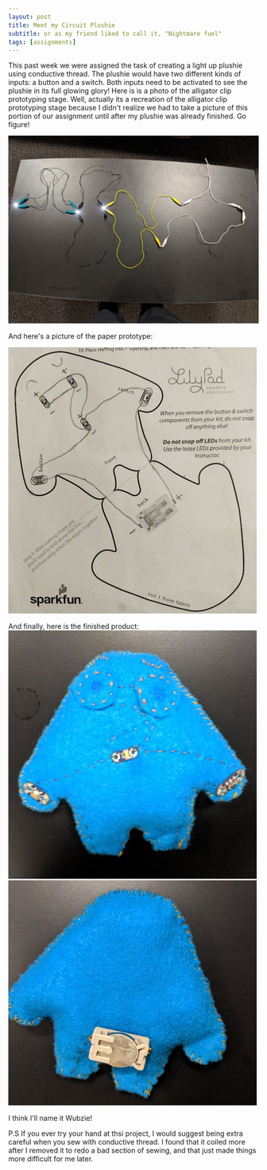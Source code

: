 ```yaml
---
layout: post
title: Meet my Circuit Plushie 
subtitle: or as my friend liked to call it, "Nightmare fuel" 
tags: [assignments]
---
```

This past week we were assigned the task of creating a light up plushie using conductive thread. The plushie would have two different kinds of inputs: a button and a switch. Both inputs need to be activated to see the plushie in its full glowing glory! 
Here is is a photo of the alligator clip prototyping stage. Well, actually its a recreation of the alligator clip prototyping stage because I didn't realize we had to take a picture of this portion of our assignment until after my plushie was already finished. Go figure! 

![picture of eight alligator clips, four on two sides, holding together three LED lights, a button, and a switch](https://raw.githubusercontent.com/Katelyn-H/Katelyn-H.github.io/master/img/PicsArt_10-01-09.01.16.jpg)

And here's a picture of the paper prototype: 

![picture of plushie drawn out on paper. Has lines representing wires drawn between the three lights on the face of the plushie.](https://raw.githubusercontent.com/Katelyn-H/Katelyn-H.github.io/master/img/PicsArt_10-01-09.08.09.jpg)

And finally, here is the finished product: 
![picture of small blue plushie with light for eyes and mouth. it has a confused expression](https://raw.githubusercontent.com/Katelyn-H/Katelyn-H.github.io/master/img/PicsArt_10-01-09.09.31.jpg)
![picture of back of small blue plushie. it has a battery holder on its bum](https://raw.githubusercontent.com/Katelyn-H/Katelyn-H.github.io/master/img/PicsArt_10-01-09.10.11.jpg) 

I think I'll name it Wubzie! 

P.S 
If you ever try your hand at thsi project, I would suggest being extra careful when you sew with conductive thread. I found that it coiled more after I removed it to redo a bad section of sewing, and that just made things more difficult for me later.

